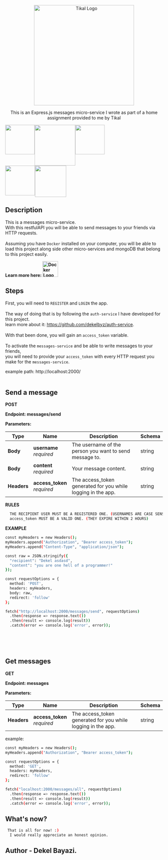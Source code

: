 <p align="center">
  <a href="https://www.tikalk.com/" target="blank"><img src="https://tkctl.tikalk.com/images/we-full-stack.png" width="320" alt="Tikal Logo" /></a>
</p>

[circleci-image]: https://img.shields.io/circleci/build/github/nestjs/nest/master?token=abc123def456
[circleci-url]: https://circleci.com/gh/nestjs/nest

  <p align="center">This is an Express.js messages micro-service I wrote as
part of a home assignment provided to me by Tikal</p>
    <p align="center">

  <!--[![Backers on Open Collective](https://opencollective.com/nest/backers/badge.svg)](https://opencollective.com/nest#backer)
  [![Sponsors on Open Collective](https://opencollective.com/nest/sponsors/badge.svg)](https://opencollective.com/nest#sponsor)-->

  <div align="center">
  <div style="display: flex;">
    <a href="#">
    <div style="display: flex;">
        <img src="https://upload.wikimedia.org/wikipedia/commons/6/64/Expressjs.png" height="94"/> 
      <img src="https://i.ibb.co/tqHYP3q/pngwing-com.png" height="130"/> 
      <img src="https://upload.wikimedia.org/wikipedia/commons/thumb/d/d9/Node.js_logo.svg/1200px-Node.js_logo.svg.png"  height="94"/> 
  </div>  
        <div style="display: flex;">
     <img src="https://ky-solutions.fr/nuxt/img/typescript.5c70a1d.png" height="95"/> 
      <img src="https://logos-world.net/wp-content/uploads/2021/02/Docker-Logo-2013-2015.png" height="100"/> 
    </div>
    </a>
    </div>
</div>

## Description

This is a messages micro-service. <br>
With this restfulAPI you will be able to send messages to your friends via HTTP requests. <br><br>
Assuming you have `Docker` installed on your computer, you will be able to <br>
load this project along side other micro-services and mongoDB that belong to this project easily. <br>

<span><b>Learn more here:
<a href="https://docs.docker.com/get-started/" target="blank"><img src="https://logos-world.net/wp-content/uploads/2021/02/Docker-Logo-2013-2015.png" width="50" alt="Docker Logo" /></a></b></span>

## Steps

First, you will need to `REGISTER` and `LOGIN` the app. <br> <br>
The way of doing that is by following the `auth-service` I have developed for this project. <br>
learn more about it: https://github.com/dekelbyz/auth-service. <br><br>
With that been done, you will gain an `access_token` variable. <br><br>
To activate the `messages-service` and be able to write messages to your friends, <br>
you will need to provide your `access_token` with every HTTP request you make for the `messages-service`.

example path: http://localhost:2000/ <br><br>

## Send a message

**POST**

<b>Endpoint: messages/send</b>

<b>Parameters:</b>

| Type        | Name                            | Description                                                  | Schema |
| ----------- | ------------------------------- | ------------------------------------------------------------ | ------ |
| **Body**    | **username** <br>_required_     | The username of the person you want to send message to.      | string |
| **Body**    | **content** <br>_required_      | Your message content.                                        | string |
| **Headers** | **access_token** <br>_required_ | The access_token generated for you while logging in the app. | string |

**RULES**

```bash
  THE RECIPIENT USER MUST BE A REGISTERED ONE. (USERNAMES ARE CASE SENSITIVE)
  access_token MUST BE A VALID ONE. (THEY EXPIRE WITHIN 2 HOURS)
```

**EXAMPLE**

```bash
const myHeaders = new Headers();
myHeaders.append("Authorization", "Bearer access_token");
myHeaders.append("Content-Type", "application/json");

const raw = JSON.stringify({
  "recipient": "Dekel asdasd",
  "content": "you are one hell of a programmer!"
});

const requestOptions = {
  method: 'POST',
  headers: myHeaders,
  body: raw,
  redirect: 'follow'
};

fetch("http://localhost:2000/messages/send", requestOptions)
  .then(response => response.text())
  .then(result => console.log(result))
  .catch(error => console.log('error', error));
```

<br><br><br>

## Get messages

**GET**

<b>Endpoint: messages</b>

<b>Parameters:</b>

| Type        | Name                            | Description                                                  | Schema |
| ----------- | ------------------------------- | ------------------------------------------------------------ | ------ |
| **Headers** | **access_token** <br>_required_ | The access_token generated for you while logging in the app. | string |

example:

```bash
const myHeaders = new Headers();
myHeaders.append("Authorization", "Bearer access_token");

const requestOptions = {
  method: 'GET',
  headers: myHeaders,
  redirect: 'follow'
};

fetch("localhost:2000/messages/all", requestOptions)
  .then(response => response.text())
  .then(result => console.log(result))
  .catch(error => console.log('error', error));
```

## What's now?

```bash
 That is all for now! :)
  I would really appreciate an honest opinion.
```

## Author - Dekel Bayazi.
